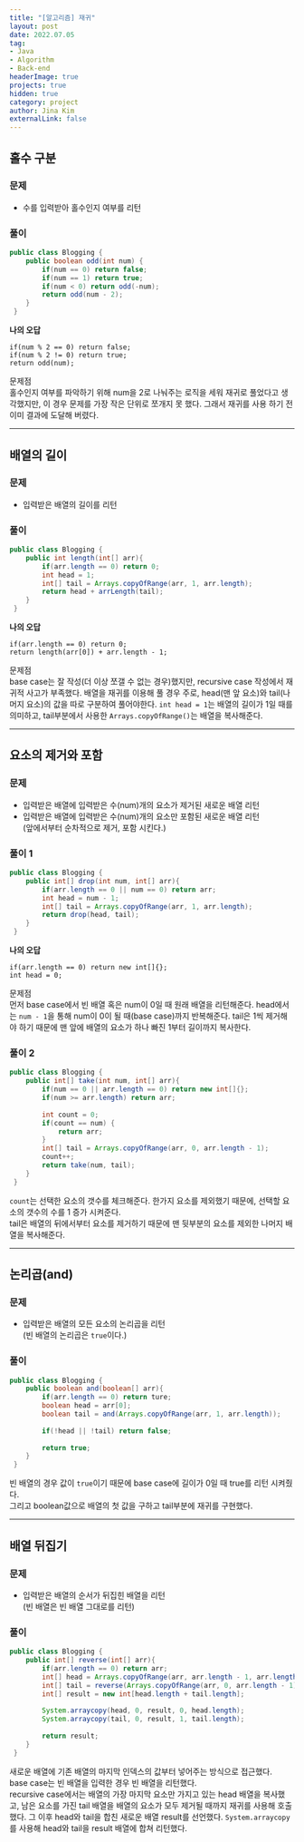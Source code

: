 ```yaml
---
title: "[알고리즘] 재귀"
layout: post
date: 2022.07.05
tag:
- Java
- Algorithm
- Back-end
headerImage: true
projects: true
hidden: true 
category: project
author: Jina Kim
externalLink: false
---
```


## 홀수 구분  
### 문제  
- 수를 입력받아 홀수인지 여부를 리턴   

### 풀이  
```java
public class Blogging {
	public boolean odd(int num) {
    	if(num == 0) return false;
        if(num == 1) return true;
        if(num < 0) return odd(-num);
        return odd(num - 2);
    }
 }
``` 
  
**나의 오답**   
```
if(num % 2 == 0) return false;
if(num % 2 != 0) return true;
return odd(num);
```
문제점  
홀수인지 여부를 파악하기 위해 num을 2로 나눠주는 로직을 세워 재귀로 풀었다고 생각했지만, 이 경우 문제를 가장 작은 단위로 쪼개지 못 했다. 그래서 재귀를 사용 하기 전 이미 결과에 도달해 버렸다.

-----
## 배열의 길이  
### 문제  
- 입력받은 배열의 길이를 리턴   

### 풀이  
```java
public class Blogging {
	public int length(int[] arr){
    	if(arr.length == 0) return 0;
        int head = 1;
        int[] tail = Arrays.copyOfRange(arr, 1, arr.length);
        return head + arrLength(tail);
	}
 }
```

**나의 오답**   
```
if(arr.length == 0) return 0;
return length(arr[0]) + arr.length - 1;
```
문제점  
base case는 잘 작성(더 이상 쪼갤 수 없는 경우)했지만, recursive case 작성에서 재귀적 사고가 부족했다. 배열을 재귀를 이용해 풀 경우 주로, head(맨 앞 요소)와 tail(나머지 요소)의 값을 따로 구분하여 풀어야한다. `int head = 1`는 배열의 길이가 1일 때를 의미하고, tail부분에서 사용한 `Arrays.copyOfRange()`는 배열을 복사해준다.   

-----
## 요소의 제거와 포함
### 문제  
- 입력받은 배열에 입력받은 수(num)개의 요소가 제거된 새로운 배열 리턴   
- 입력받은 배열에 입력받은 수(num)개의 요소만 포함된 새로운 배열 리턴   
(앞에서부터 순차적으로 제거, 포함 시킨다.)  

### 풀이 1  
```java
public class Blogging {
	public int[] drop(int num, int[] arr){
    	if(arr.length == 0 || num == 0) return arr;
        int head = num - 1;
        int[] tail = Arrays.copyOfRange(arr, 1, arr.length);
        return drop(head, tail);
	}
 }
```

**나의 오답**   
```
if(arr.length == 0) return new int[]{};
int head = 0;
```
문제점   
먼저 base case에서 빈 배열 혹은 num이 0일 때 원래 배열을 리턴해준다. head에서는 `num - 1`을 통해 num이 0이 될 때(base case)까지 반복해준다. tail은 1씩 제거해야 하기 때문에 맨 앞에 배열의 요소가 하나 빠진 1부터 길이까지 복사한다.  


### 풀이 2  
```java
public class Blogging {
	public int[] take(int num, int[] arr){
    	if(num == 0 || arr.length == 0) return new int[]{};
        if(num >= arr.length) return arr;
        
        int count = 0;
        if(count == num) {
        	return arr;
		}
        int[] tail = Arrays.copyOfRange(arr, 0, arr.length - 1);
        count++;
        return take(num, tail);
	}
 }
```
`count`는 선택한 요소의 갯수를 체크해준다. 한가지 요소를 제외했기 때문에, 선택할 요소의 갯수의 수를 1 증가 시켜준다.    
tail은 배열의 뒤에서부터 요소를 제거하기 때문에 맨 뒷부분의 요소를 제외한 나머지 배열을 복사해준다.  


-----
## 논리곱(and)
### 문제  
- 입력받은 배열의 모든 요소의 논리곱을 리턴  
(빈 배열의 논리곱은 `true`이다.)  

### 풀이  
```java
public class Blogging {
	public boolean and(boolean[] arr){
    	if(arr.length == 0) return ture;
        boolean head = arr[0];
        boolean tail = and(Arrays.copyOfRange(arr, 1, arr.length));
        
        if(!head || !tail) return false;
        
        return true;
	}
 }
```
빈 배열의 경우 값이 `true`이기 때문에 base case에 길이가 0일 때 true를 리턴 시켜줬다.  
그리고 boolean값으로 배열의 첫 값을 구하고 tail부분에 재귀를 구현했다.  

-----
## 배열 뒤집기  
### 문제  
- 입력받은 배열의 순서가 뒤집힌 배열을 리턴  
(빈 배열은 빈 배열 그대로를 리턴)  

### 풀이  
```java
public class Blogging {
	public int[] reverse(int[] arr){
    	if(arr.length == 0) return arr;
        int[] head = Arrays.copyOfRange(arr, arr.length - 1, arr.length);
        int[] tail = reverse(Arrays.copyOfRange(arr, 0, arr.length - 1));
        int[] result = new int[head.length + tail.length];
        
        System.arraycopy(head, 0, result, 0, head.length);
        System.arraycopy(tail, 0, result, 1, tail.length);
        
        return result;
	} 
 }
```
새로운 배열에 기존 배열의 마지막 인덱스의 값부터 넣어주는 방식으로 접근했다.   
base case는 빈 배열을 입력한 경우 빈 배열을 리턴했다.   
recursive case에서는 배열의 가장 마지막 요소만 가지고 있는 head 배열을 복사했고, 남은 요소를 가진 tail 배열을 배열의 요소가 모두 제거될 때까지 재귀를 사용해 호출했다. 그 이후 head와 tail을 합친 새로운 배열 result를 선언했다. `System.arraycopy`를 사용해 head와 tail을 result 배열에 합쳐 리턴했다.  
